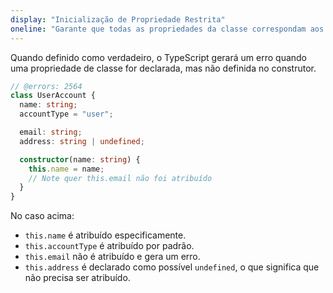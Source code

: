 ```yaml
---
display: "Inicialização de Propriedade Restrita"
oneline: "Garante que todas as propriedades da classe correspondam aos seus tipos depois que o construtor finalizar"
---
```


Quando definido como verdadeiro, o TypeScript gerará um erro quando uma propriedade de classe for declarada, mas não definida no construtor.

```ts twoslash
// @errors: 2564
class UserAccount {
  name: string;
  accountType = "user";

  email: string;
  address: string | undefined;

  constructor(name: string) {
    this.name = name;
    // Note quer this.email não foi atribuído
  }
}
```

No caso acima:

- `this.name` é atribuído especificamente.
- `this.accountType` é atribuído por padrão.
- `this.email` não é atribuído e gera um erro.
- `this.address` é declarado como possível `undefined`, o que significa que não precisa ser atribuído.
